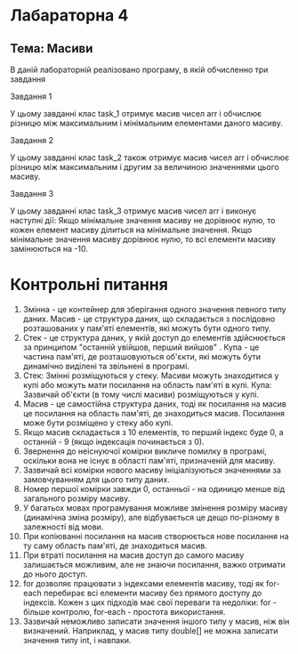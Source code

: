 
# Лабараторна 4
Тема: Масиви
----
В даній лабораторній реалізовано програму, в якій обчисленно три завдання

Завдання 1 

У цьому завданні клас task_1 отримує масив чисел arr і обчислює різницю між 
максимальним і мінімальним елементами даного масиву.

Завдання 2 

У цьому завданні клас task_2 також отримує масив чисел arr і обчислює різницю 
між максимальним і другим за величиною значеннями цього масиву.

Завдання 3 

У цьому завданні клас task_3 отримує масив чисел arr і виконує наступні дії:
Якщо мінімальне значення масиву не дорівнює нулю, то кожен елемент масиву ділиться на мінімальне значення.
Якщо мінімальне значення масиву дорівнює нулю, то всі елементи масиву замінюються на -10.

# Контрольні питання 

1. Змінна - це контейнер для зберігання одного значення певного типу даних.
Масив - це структура даних, що складається з послідовно розташованих у пам'яті елементів, які можуть бути одного типу.
2. Стек - це структура даних, у якій доступ до елементів здійснюється за принципом "останній увійшов, перший вийшов" .
   Купа  - це частина пам'яті, де розташовуються об'єкти, які можуть бути динамічно виділені та звільнені в програмі.
3. Стек: Змінні розміщуються у стеку. Масиви можуть знаходитися у купі або можуть мати посилання на область пам'яті в купі.
   Купа: Зазвичай об'єкти (в тому числі масиви) розміщуються у купі.
4. Масив - це самостійна структура даних, тоді як посилання на масив це посилання на область пам'яті, де знаходиться масив. Посилання може бути розміщено у стеку або купі.
5. Якщо масив складається з 10 елементів, то перший індекс буде 0, а останній - 9 (якщо індексація починається з 0).
6. Звернення до неіснуючої комірки викличе помилку в програмі, оскільки вона не існує в області пам'яті, призначеній для масиву.
7. Зазвичай всі комірки нового масиву ініціалізуються значеннями за замовчуванням для цього типу даних.
8. Номер першої комірки завжди 0, останньої - на одиницю менше від загального розміру масиву.
9. У багатьох мовах програмування можливе змінення розміру масиву (динамічна зміна розміру), але відбувається це дещо по-різному в залежності від мови.
10. При копіюванні посилання на масив створюється нове посилання на ту саму область пам'яті, де знаходиться масив.
11. При втраті посилання на масив доступ до самого масиву залишається можливим, але не знаючи посилання, важко отримати до нього доступ.
12. for дозволяє працювати з індексами елементів масиву, тоді як for-each перебирає всі елементи масиву без прямого доступу до індексів.
    Кожен з цих підходів має свої переваги та недоліки: for - більше контролю, for-each - простота використання.
13. Зазвичай неможливо записати значення іншого типу у масив, ніж він визначений. Наприклад, у масив типу double[] не можна записати значення типу int, і навпаки.